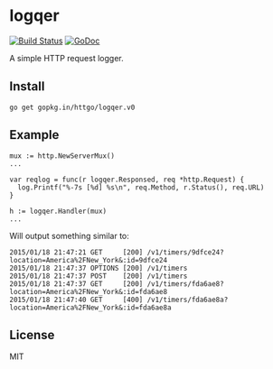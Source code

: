 # logqer

[![Build Status](https://travis-ci.org/httgo/logqer.svg?branch=master)](https://travis-ci.org/httgo/logqer)
[![GoDoc](https://godoc.org/gopkg.in/httgo/logqer.v0?status.svg)](http://godoc.org/gopkg.in/httgo/logqer.v0)

A simple HTTP request logger.

## Install

    go get gopkg.in/httgo/logqer.v0

## Example

    mux := http.NewServerMux()
    ...

    var reqlog = func(r logqer.Responsed, req *http.Request) {
      log.Printf("%-7s [%d] %s\n", req.Method, r.Status(), req.URL)
    }

    h := logqer.Handler(mux)
    ...

Will output something similar to:

    2015/01/18 21:47:21 GET     [200] /v1/timers/9dfce24?location=America%2FNew_York&:id=9dfce24
    2015/01/18 21:47:37 OPTIONS [200] /v1/timers
    2015/01/18 21:47:37 POST    [200] /v1/timers
    2015/01/18 21:47:37 GET     [200] /v1/timers/fda6ae8?location=America%2FNew_York&:id=fda6ae8
    2015/01/18 21:47:40 GET     [400] /v1/timers/fda6ae8a?location=America%2FNew_York&:id=fda6ae8a

## License

MIT
